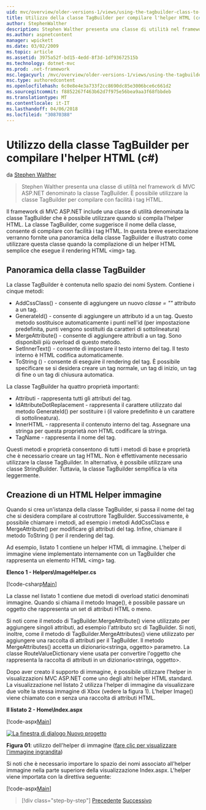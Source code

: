 ```yaml
---
uid: mvc/overview/older-versions-1/views/using-the-tagbuilder-class-to-build-html-helpers-cs
title: Utilizzo della classe TagBuilder per compilare l'helper HTML (c#) | Documenti Microsoft
author: StephenWalther
description: Stephen Walther presenta una classe di utilità nel framework di MVC ASP.NET denominato la classe TagBuilder. È possibile utilizzare facilmente la classe TagBuilder per...
ms.author: aspnetcontent
manager: wpickett
ms.date: 03/02/2009
ms.topic: article
ms.assetid: 3975a52f-bd15-4edd-8f3d-1df93672515b
ms.technology: dotnet-mvc
ms.prod: .net-framework
msc.legacyurl: /mvc/overview/older-versions-1/views/using-the-tagbuilder-class-to-build-html-helpers-cs
msc.type: authoredcontent
ms.openlocfilehash: 6c0e8e4e3a733f2cc8690dc85e3006bce6c661d2
ms.sourcegitcommit: f8852267f463b62d7f975e56bea9aa3f68fbbdeb
ms.translationtype: MT
ms.contentlocale: it-IT
ms.lasthandoff: 04/06/2018
ms.locfileid: "30870388"
---
```

<a name="using-the-tagbuilder-class-to-build-html-helpers-c"></a>Utilizzo della classe TagBuilder per compilare l'helper HTML (c#)
====================
da [Stephen Walther](https://github.com/StephenWalther)

> Stephen Walther presenta una classe di utilità nel framework di MVC ASP.NET denominato la classe TagBuilder. È possibile utilizzare la classe TagBuilder per compilare con facilità i tag HTML.


Il framework di MVC ASP.NET include una classe di utilità denominata la classe TagBuilder che è possibile utilizzare quando si compila l'helper HTML. La classe TagBuilder, come suggerisce il nome della classe, consente di compilare con facilità i tag HTML. In questa breve esercitazione verranno fornite una panoramica della classe TagBuilder e illustrato come utilizzare questa classe quando la compilazione di un helper HTML semplice che esegue il rendering HTML &lt;img&gt; tag.

## <a name="overview-of-the-tagbuilder-class"></a>Panoramica della classe TagBuilder

La classe TagBuilder è contenuta nello spazio dei nomi System. Contiene i cinque metodi:

- AddCssClass() - consente di aggiungere un nuovo *classe = ""* attributo a un tag.
- GenerateId() - consente di aggiungere un attributo id a un tag. Questo metodo sostituisce automaticamente i punti nell'id (per impostazione predefinita, punti vengono sostituiti da caratteri di sottolineatura)
- MergeAttribute() - consente di aggiungere attributi a un tag. Sono disponibili più overload di questo metodo.
- SetInnerText() - consente di impostare il testo interno del tag. Il testo interno è HTML codifica automaticamente.
- ToString () - consente di eseguire il rendering del tag. È possibile specificare se si desidera creare un tag normale, un tag di inizio, un tag di fine o un tag di chiusura automatica.
  

La classe TagBuilder ha quattro proprietà importanti:

- Attributi - rappresenta tutti gli attributi del tag.
- IdAttributeDotReplacement - rappresenta il carattere utilizzato dal metodo GenerateId() per sostituire i (il valore predefinito è un carattere di sottolineatura).
- InnerHTML - rappresenta il contenuto interno del tag. Assegnare una stringa per questa proprietà *non* HTML codificare la stringa.
- TagName - rappresenta il nome del tag.

Questi metodi e proprietà consentono di tutti i metodi di base e proprietà che è necessario creare un tag HTML. Non è effettivamente necessario utilizzare la classe TagBuilder. In alternativa, è possibile utilizzare una classe StringBuilder. Tuttavia, la classe TagBuilder semplifica la vita leggermente.

## <a name="creating-an-image-html-helper"></a>Creazione di un HTML Helper immagine

Quando si crea un'istanza della classe TagBuilder, si passa il nome del tag che si desidera compilare al costruttore TagBuilder. Successivamente, è possibile chiamare i metodi, ad esempio i metodi AddCssClass e MergeAttribute() per modificare gli attributi del tag. Infine, chiamare il metodo ToString () per il rendering del tag.

Ad esempio, listato 1 contiene un helper HTML di immagine. L'helper di immagine viene implementato internamente con un TagBuilder che rappresenta un elemento HTML &lt;img&gt; tag.

**Elenco 1 - Helpers\ImageHelper.cs**

[!code-csharp[Main](using-the-tagbuilder-class-to-build-html-helpers-cs/samples/sample1.cs)]

La classe nel listato 1 contiene due metodi di overload statici denominati immagine. Quando si chiama il metodo Image(), è possibile passare un oggetto che rappresenta un set di attributi HTML o meno.

Si noti come il metodo di TagBuilder.MergeAttribute() viene utilizzato per aggiungere singoli attributi, ad esempio l'attributo src di TagBuilder. Si noti, inoltre, come il metodo di TagBuilder.MergeAttributes() viene utilizzato per aggiungere una raccolta di attributi per il TagBuilder. Il metodo MergeAttributes() accetta un dizionario&lt;stringa, oggetto&gt; parametro. La classe RouteValueDictionary viene usata per convertire l'oggetto che rappresenta la raccolta di attributi in un dizionario&lt;stringa, oggetto&gt;.

Dopo aver creato il supporto di immagine, è possibile utilizzare l'helper in visualizzazioni MVC ASP.NET come uno degli altri helper HTML standard. La visualizzazione nel listato 2 utilizza l'helper di immagine da visualizzare due volte la stessa immagine di Xbox (vedere la figura 1). L'helper Image() viene chiamato con e senza una raccolta di attributi HTML.

**Il listato 2 - Home\Index.aspx**

[!code-aspx[Main](using-the-tagbuilder-class-to-build-html-helpers-cs/samples/sample2.aspx)]


[![La finestra di dialogo Nuovo progetto](using-the-tagbuilder-class-to-build-html-helpers-cs/_static/image1.jpg)](using-the-tagbuilder-class-to-build-html-helpers-cs/_static/image1.png)

**Figura 01**: utilizzo dell'helper di immagine ([fare clic per visualizzare l'immagine ingrandita](using-the-tagbuilder-class-to-build-html-helpers-cs/_static/image2.png))


Si noti che è necessario importare lo spazio dei nomi associato all'helper immagine nella parte superiore della visualizzazione Index.aspx. L'helper viene importata con la direttiva seguente:

[!code-aspx[Main](using-the-tagbuilder-class-to-build-html-helpers-cs/samples/sample3.aspx)]

> [!div class="step-by-step"]
> [Precedente](creating-custom-html-helpers-cs.md)
> [Successivo](creating-page-layouts-with-view-master-pages-cs.md)
